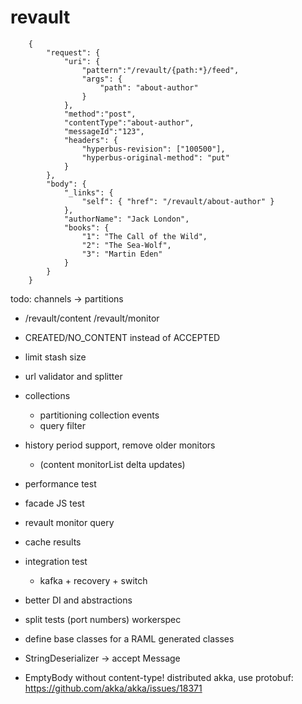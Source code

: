 # revault

```
    {
        "request": {
            "uri": {
                "pattern":"/revault/{path:*}/feed",
                "args": {
                    "path": "about-author"
                }
            },
            "method":"post",
            "contentType":"about-author",
            "messageId":"123",
            "headers": {
                "hyperbus-revision": ["100500"],
                "hyperbus-original-method": "put"
            }
        },
        "body": {
            "_links": {
                "self": { "href": "/revault/about-author" }
            },
            "authorName": "Jack London",
            "books": {
                "1": "The Call of the Wild",
                "2": "The Sea-Wolf",
                "3": "Martin Eden"
            }
        }
    }
```

todo:
  channels -> partitions
  * /revault/content
    /revault/monitor

  * CREATED/NO_CONTENT instead of ACCEPTED
  * limit stash size
  * url validator and splitter
  * collections
    + partitioning collection events
    + query filter
  * history period support, remove older monitors
    + (content monitorList delta updates)
  * performance test
  * facade JS test
  * revault monitor query
  * cache results
  * integration test
    + kafka + recovery + switch
  * better DI and abstractions
  * split tests (port numbers) workerspec
  * define base classes for a RAML generated classes
  * StringDeserializer -> accept Message
  * EmptyBody without content-type!
    distributed akka, use protobuf: https://github.com/akka/akka/issues/18371

